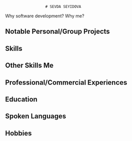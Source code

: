                       # SEVDA SEYIDOVA
Why software development?
Why me?

## Notable Personal/Group Projects

## Skills

## Other Skills Me

## Professional/Commercial Experiences

## Education

## Spoken Languages

## Hobbies
